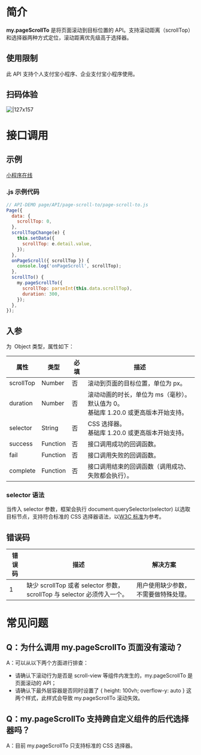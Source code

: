 # 简介

**my.pageScrollTo** 是将页面滚动到目标位置的 API。支持滚动距离（scrollTop）和选择器两种方式定位，滚动距离优先级高于选择器。

## 使用限制

此 API 支持个人支付宝小程序、企业支付宝小程序使用。

## 扫码体验

![|127x157](https://gw.alipayobjects.com/zos/skylark-tools/public/files/fddf26af471fde54223b5c44dc7e772d.jpeg#align=left&display=inline&height=157&margin=%5Bobject%20Object%5D&originHeight=157&originWidth=127&status=done&style=none&width=127)

# 接口调用

## 示例

[小程序在线](https://opendocs.alipay.com/openbox/mini/opendocs/page-scroll-to?view=preview&defaultPage=pages/index/index&defaultOpenedFiles=pages/index/index&theme=light)

### .js 示例代码

```javascript
// API-DEMO page/API/page-scroll-to/page-scroll-to.js
Page({
  data: {
    scrollTop: 0,
  },
  scrollTopChange(e) {
    this.setData({
      scrollTop: e.detail.value,
    });
  },
  onPageScroll({ scrollTop }) {
    console.log('onPageScroll', scrollTop);
  },
  scrollTo() {
    my.pageScrollTo({
      scrollTop: parseInt(this.data.scrollTop),
      duration: 300,
    });
  },
});
```

## 入参

为  Object 类型，属性如下：

| **属性** | **类型** | **必填** | **描述** |
| --- | --- | --- | --- |
| scrollTop | Number | 否 | 滚动到页面的目标位置，单位为 px。 |
| duration | Number | 否 | 滚动动画的时长，单位为 ms（毫秒）。默认值为 0。<br />基础库 1.20.0 或更高版本开始支持。 |
| selector | String | 否 | CSS 选择器。<br />基础库 1.20.0 或更高版本开始支持。 |
| success | Function | 否 | 接口调用成功的回调函数。 |
| fail | Function | 否 | 接口调用失败的回调函数。 |
| complete | Function | 否 | 接口调用结束的回调函数（调用成功、失败都会执行）。 |

### selector 语法

当传入 selector 参数，框架会执行 document.querySelector(selector) 以选取目标节点，支持符合标准的 CSS 选择器语法，以[W3C 标准](https://www.w3.org/TR/2022/WD-selectors-4-20220507/)为参考。

## 错误码

| **错误码** | **描述** | **解决方案** |
| --- | --- | --- |
| 1 | 缺少 scrollTop 或者 selector 参数，scrollTop 与 selector 必须传入一个。 | 用户使用缺少参数，不需要做特殊处理。 |

# 常见问题

## Q：为什么调用 my.pageScrollTo 页面没有滚动？

A：可以从以下两个方面进行排查：

- 请确认下滚动行为是否是 scroll-view 等组件内发生的，my.pageScrollTo 是页面滚动的 API；
- 请确认下最外层容器是否同时设置了 { height: 100vh; overflow-y: auto } 这两个样式，此样式会导致 my.pageScrollTo 滚动失效。

## Q：my.pageScrollTo 支持跨自定义组件的后代选择器吗？

A：目前 my.pageScrollTo 只支持标准的 CSS 选择器。

